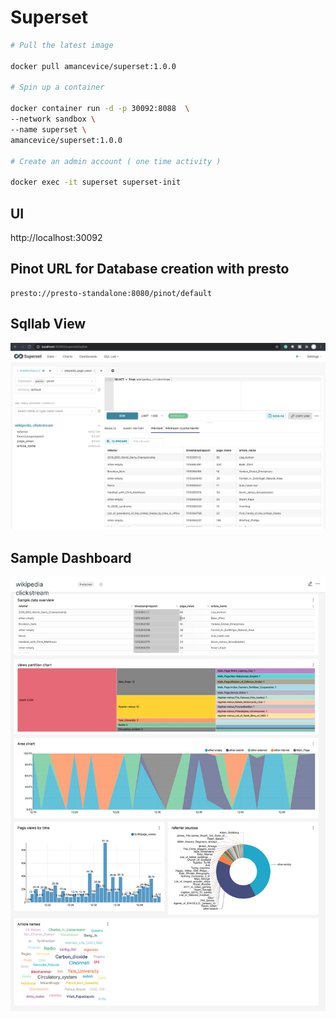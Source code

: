 # Superset
 
```bash
# Pull the latest image
 
docker pull amancevice/superset:1.0.0
 
# Spin up a container
 
docker container run -d -p 30092:8088  \
--network sandbox \
--name superset \
amancevice/superset:1.0.0
 
# Create an admin account ( one time activity )
 
docker exec -it superset superset-init
```

## UI

http://localhost:30092

## Pinot URL for Database creation with presto

```
presto://presto-standalone:8080/pinot/default
```

## Sqllab View

![Superset sqllab](Superset_Sqllab.png)

## Sample Dashboard

![Superset Pinot Dashboard](wikipedia-clickstream-dashboard.jpg)
